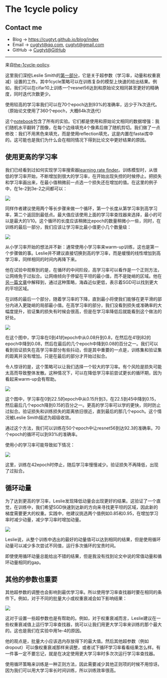 # The 1cycle policy

## Contact me

* Blog -> <https://cugtyt.github.io/blog/index>
* Email -> <cugtyt@qq.com>, <cugtyt@gmail.com>
* GitHub -> [Cugtyt@GitHub](https://github.com/Cugtyt)

---

来自[the-1cycle-policy](https://sgugger.github.io/the-1cycle-policy.html).

这里我们深挖Leslie Smith的[第一部分](https://arxiv.org/abs/1803.09820)，它是关于超参数（学习率，动量和权重衰减）设置的工作。其中1cycle策略可以在训练复杂的模型上快速的给出结果。例如，我们可以在cifar10上训练一个resnet56达到和原始论文相同甚至更好的精确度，同时迭代次数更少。

使用较高的学习率我们可以在70个epoch达到93%的准确率，远少于7k次迭代。（原始论文使用了360个epoch，大概64k次迭代）

这个[notebook](https://github.com/sgugger/Deep-Learning/blob/master/Cyclical%20LR%20and%20momentums.ipynb)包含了所有的实验。它们都是使用和原始论文相同的数据增强：我们随机水平翻转了图像，在每个边缘填充4个像素后做了随机剪切。我们做了一点修改：我们不用黑色来填充，而是使用reflection填充，这是内置在fastai库中的。这可能也是我们为什么会在相同情况下得到比论文中更好结果的原因。

## 使用更高的学习率

我们已经看到过如何实现学习率搜索器[learning rate finder](https://sgugger.github.io/how-do-you-find-a-good-learning-rate.html)。训练模型时，从很低的学习率开始，不断增加到很大的学习率，在开始出现失控的时候停止。把损失和学习率画出来，在最小值稍微前一点选一个损失还在增加的值。在这里的例子中，在1e-2到3e-2之间都可以：

![](R/1cycle-fig1.png)

同样作者建议使用两个等长步骤来做一个循环，第一个长度从第学习率到高学习率，第二个返回到最低点。最大值应该使用上面的学习率查找器来选择，最小的可以是最大的1/10。这个循环的长度应该稍微比epoch的数量稍微小一些，同时，在训练的最后一部分，我们应该让学习率比最小值更小几个数量级：

![](R/1cycle-fig2.png)

从小学习率开始的想法并不新：通常使用小学习率来warm-up训练，这也是第一个步骤做的事。Leslie并不建议直接切换到高的学习率，而是缓慢的线性增加到高学习率，同样相同的时间内再降下来。

他在试验中观察到的是，在循环的中间阶段，高学习率可以看作是一个正则方法，让网络免于过拟合。让网络倾向于停留在平坦的最小值，而不是陡峭的区域。他在[另一篇文章](https://arxiv.org/abs/1708.07120)中解释到，通过这种策略，海森近似更低，表示着SGD可以找到更大的平坦区域。

在训练的最后一个部分，随着学习率的下降，直到最小将使我们能够在更平滑的部分内进入更陡峭的局部最小值。在高学习率的部分，我们没看到损失或准确率的大幅度提升，验证集的损失有时候会很高，但是在学习率降低后就能看到这个做法的好处。

![](R/1cycle-fig3.png)

在这个图中，学习率在0到41的epoch中从0.08升到0.8，在然后在41到82的epoch中降到0.08，然后在最后的几个epoch中降到0.08的百分之一。我们可以看到验证损失在高学习率部分有些抖动，但是其中重要的一点是，训练集和验证集的距离并没有增加。只是在最后的部分才开始过拟合。

令人惊讶的是，这个策略可以让我们选择一个较大的学习率。有个风险是损失可能太高而导致整体发散。这种情况下，可以在降低学习率前尝试更长的循环期，因为看起来warm-up会有帮助。

![](R/1cycle-fig4.png)

这个图中，学习率在0到22.5的epoch中从0.15升到3，在22.5到45中降到0.15，然后最后几个epoch降到0.15的百分之一。更高的学习率可以学的更快，同时防止过拟合。验证损失和训练损失的距离依旧很近，直到最后的那几个epoch。这个情况被Leslie Smith描述为超级收敛。

通过这个方法，我们可以训练在50个epoch中让resnet56到达92.3的准确率。70个epoch的循环可以到93%的准确率。

使用小的学习率可能导致如下情况：

![](R/1cycle-fig5.png)

这里，训练在42epoch时停止，随后学习率慢慢减少。验证损失不再降低，出现了过拟合。

## 循环动量

为了达到更高的学习率，Leslie发现降低动量会出现更好的结果。这验证了一个直觉，在训练中，我们希望SGD快速到达新的方向来寻找更平坦的区域，因此新的梯度需要更大的权重。实践中，他建议挑选两个值例如0.85和0.95，在增加学习率时减少动量，减少学习率时增加动量。

![](R/1cycle-fig6.png)

Leslie说，从整个训练中选出的最好的动量值可以达到相同的结果，但是使用循环动量可以减少多次尝试不同值，运行多次循环的宝贵时间。

即使使用循环动量总能给出不错的结果，但是我没有找到论文中说的常值动量和循环动量相同的gap。

## 其他的参数也重要

其他超参数的调整也会影响到最优学习率。所以使用学习率查找器时要在相同的条件下。例如，对于不同的批量大小或权重衰减会如下影响结果：

![](R/1cycle-fig7.png)

这对于设置一些超参数也是有帮助的。例如，对于权重衰减而言，Leslie建议在一些权重衰减值上运行学习率查找器，挑可以让我们用更大学习率来训练的那个最大的。这也是我们在实验中用1e-4的原因。

他的观点是，批量大小应该选内存放得下的最大值。然后其他超参数（例如dropout）可以像权重衰减那样来调整，或者试下循环学习率看看结果怎么样。有一件事一定不要忘记，就是在决定使用更大学习率时多次次运行学习率查找器。

使用循环策略来训练是一种正则方法，因此需要减少其他正则项的时候不用惊讶。因为我们可以用大学习率长时间训练，所以训练效率很高。